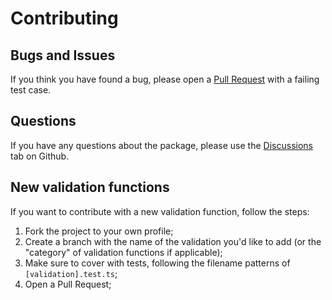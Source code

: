 # Contributing

## Bugs and Issues

If you think you have found a bug, please open a
[Pull Request](https://github.com/gabrielizaias/validation/pulls) with a failing
test case.

## Questions

If you have any questions about the package, please use the
[Discussions](https://github.com/gabrielizaias/validation/discussions) tab on
Github.

## New validation functions

If you want to contribute with a new validation function, follow the steps:

1. Fork the project to your own profile;
2. Create a branch with the name of the validation you'd like to add (or the
   "category" of validation functions if applicable);
3. Make sure to cover with tests, following the filename patterns of
   `[validation].test.ts`;
4. Open a Pull Request;
